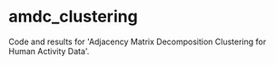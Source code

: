 # amdc_clustering
Code and results for 'Adjacency Matrix Decomposition Clustering for Human Activity Data'.
